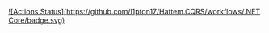 [![Actions Status](https://github.com/l1pton17/Hattem.CQRS/workflows/.NET Core/badge.svg)](https://github.com/l1pton17/Hattem.CQRS/actions)
